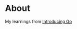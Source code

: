 # About

My learnings from [Introducing Go](https://www.oreilly.com/library/view/introducing-go/9781491941997/)